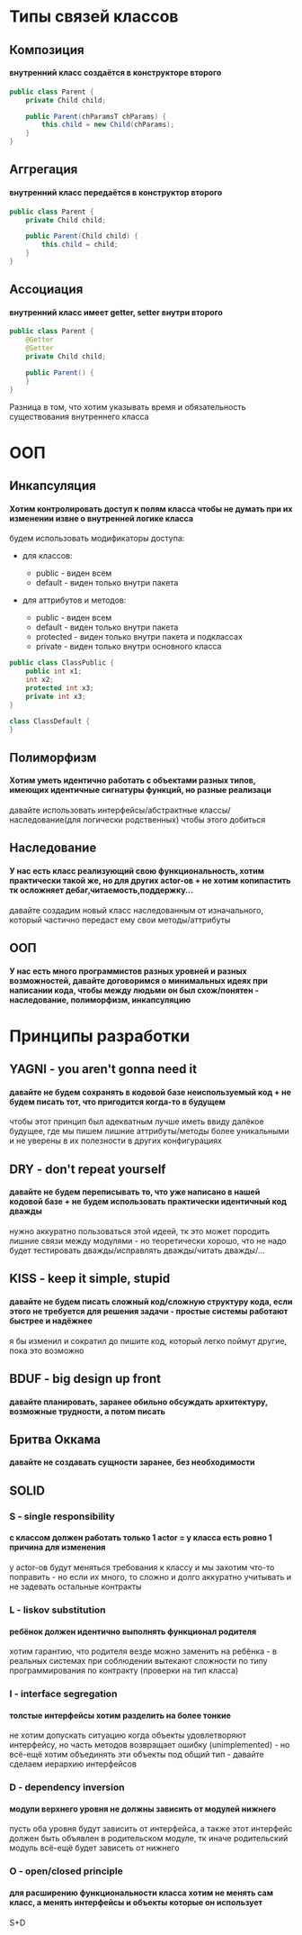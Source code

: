 # Типы связей классов
## Композиция
#### внутренний класс создаётся в конструкторе второго

```java
public class Parent {
    private Child child;

    public Parent(chParamsT chParams) {
        this.child = new Child(chParams);
    }
}
```

## Аггрегация
#### внутренний класс передаётся в конструктор второго

```java
public class Parent {
    private Child child;

    public Parent(Child child) {
        this.child = child;
    }
}
```

## Ассоциация
#### внутренний класс имеет getter, setter внутри второго

```java
public class Parent {
    @Getter
    @Setter
    private Child child;

    public Parent() {
    }
}
```

Разница в том, что хотим указывать время и обязательность существования внутреннего класса

# OOП

## Инкапсуляция
#### Хотим контролировать доступ к полям класса чтобы не думать при их изменении извне о внутренней логике класса
будем использовать модификаторы доступа:
* для классов:
    + public - виден всем
    + default - виден только внутри пакета

* для аттрибутов и методов:
    + public - виден всем
    + default - виден только внутри пакета
    + protected - виден только внутри пакета и подклассах
    + private - виден только внутри основного класса

```java
public class ClassPublic {
    public int x1;
    int x2;
    protected int x3;
    private int x3;
}

class ClassDefault {
}
```

## Полиморфизм
#### Хотим уметь идентично работать с объектами разных типов, имеющих идентичные сигнатуры функций, но разные реализаци
давайте использовать интерфейсы/абстрактные классы/наследование(для логически родственных) чтобы этого добиться

## Наследование
#### У нас есть класс реализующий свою функциональность, хотим практически такой же, но для других actor-ов + не хотим копипастить тк осложняет дебаг,читаемость,поддержку...
давайте создадим новый класс наследованным от изначального, который частично передаст ему свои методы/аттрибуты

## ООП
#### У нас есть много программистов разных уровней и разных возможностей, давайте договоримся о минимальных идеях при написании кода, чтобы между людьми он был схож/понятен - наследование, полиморфизм, инкапсуляцию

# Принципы разработки

## YAGNI - you aren't gonna need it
#### давайте не будем сохранять в кодовой базе неиспользуемый код + не будем писать тот, что пригодится когда-то в будущем
чтобы этот принцип был адекватным лучше иметь ввиду далёкое будущее, где мы пишем лишние аттрибуты/методы более уникальными и не уверены в их полезности в других конфигурациях

## DRY - don't repeat yourself
#### давайте не будем переписывать то, что уже написано в нашей кодовой базе + не будем использовать практически идентичный код дважды
нужно аккуратно пользоваться этой идеей, тк это может породить лишние связи между модулями - но теоретически хорошо, что не надо будет тестировать дважды/исправлять дважды/читать дважды/...

## KISS - keep it simple, stupid
#### давайте не будем писать сложный код/сложную структуру кода, если этого не требуется для решения задачи - простые системы работают быстрее и надёжнее
я бы изменил и сократил до пишите код, который легко поймут другие, пока это возможно

## BDUF - big design up front
#### давайте планировать, заранее обильно обсуждать архитектуру, возможные трудности, а потом писать


## Бритва Оккама
#### давайте не создавать сущности заранее, без необходимости

## SOLID
### S - single responsibility
#### с классом должен работать только 1 actor = у класса есть ровно 1 причина для изменения
у actor-ов будут меняться требования к классу и мы захотим что-то поправить - но если их много, то сложно и долго аккуратно учитывать и не задевать остальные контракты

### L - liskov substitution
#### ребёнок должен идентично выполнять функционал родителя
хотим гарантию, что родителя везде можно заменить на ребёнка - в реальных системах при соблюдении вытекают сложности по типу программирования по контракту (проверки на тип класса)

### I - interface segregation
#### толстые интерфейсы хотим разделить на более тонкие
не хотим допускать ситуацию когда объекты удовлетворяют интерфейсу, но часть методов возвращает ошибку (unimplemented) - но всё-ещё хотим объединять эти объекты под общий тип - давайте сделаем иерархию интерфейсов

### D - dependency inversion
#### модули верхнего уровня не должны зависить от модулей нижнего
пусть оба уровня будут зависить от интерфейса, а также этот интерфейс должен быть объявлен в родительском модуле, тк иначе родительский модуль всё-ещё будет зависеть от нижнего

### O - open/closed principle
#### для расширению функциональности класса хотим не менять сам класс, а менять интерфейсы и объекты которые он использует
S+D


